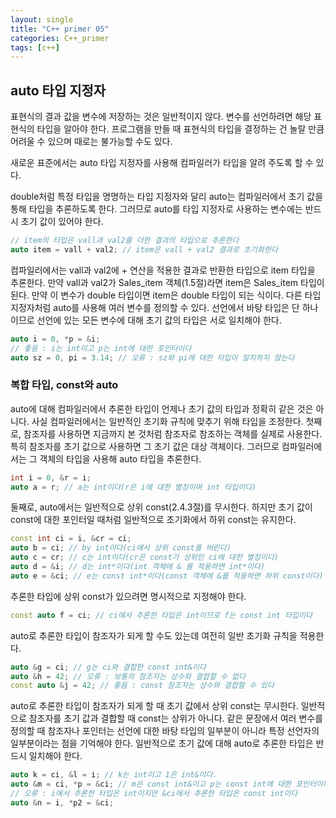 ```yaml
---
layout: single
title: "C++ primer 05"
categories: C++_primer
tags: [c++]
---
```


## auto 타입 지정자

표현식의 결과 값을 변수에 저장하는 것은 일반적이지 않다. 변수를 선언하려면 해당 표현식의 타입을 알아야 한다. 프로그램을 만들 때 표현식의 타입을 결정하는 건 놀랄 만큼 어려울 수 있으며 때로는 불가능할 수도 있다.

새로운 표준에서는 auto 타입 지정자를 사용해 컴파일러가 타입을 알려 주도록 할 수 있다.

double처럼 특정 타입을 명명하는 타입 지정자와 달리 auto는 컴파일러에서 초기 값을 통해 타입을 추론하도록 한다. 그러므로 auto를 타입 지정자로 사용하는 변수에는 반드시 초기 값이 있어야 한다.

```c++
// item의 타입은 vall과 val2를 더한 결과의 타입으로 추론한다
auto item = vall + val2; // item은 vall + val2 결과로 초기화한다
```

컴파일러에서는 vall과 val2에 + 연산을 적용한 결과로 반환한 타입으로 item 타입을 추론한다. 만약 vall과 val2가 Sales_item 객체(1.5절)라면 item은 Sales_item 타입이 된다. 만약 이 변수가 double 타입이면 item은 double 타입이 되는 식이다.
다른 타입 지정자처럼 auto를 사용해 여러 변수를 정의할 수 있다. 선언에서 바탕 타입은 단 하나이므로 선언에 있는 모든 변수에 대해 초기 값의 타입은 서로 일치해야 한다.

```c++
auto i = 0, *p = &i;
// 좋음 : i는 int이고 p는 int에 대한 포인터이다
auto sz = 0, pi = 3.14; // 오류 : sz와 pi에 대한 타입이 일치하지 않는다
```

### 복합 타입, const와 auto

auto에 대해 컴파일러에서 추론한 타입이 언제나 초기 값의 타입과 정확히 같은 것은 아니다. 사실 컴파일러에서는 일반적인 초기화 규칙에 맞추기 위해 타입을 조정한다.
첫째로, 참조자를 사용하면 지금까지 본 것처럼 참조자로 참조하는 객체를 실제로 사용한다. 특히 참조자를 초기 값으로 사용하면 그 초기 값은 대상 객체이다. 그러므로 컴파일러에서는 그 객체의 타입을 사용해 auto 타입을 추론한다.

```c++
int i = 0, &r = i;
auto a = r; // a는 int이다(r은 i에 대한 별칭이며 int 타입이다)
```

둘째로, auto에서는 일반적으로 상위 const(2.4.3절)를 무시한다. 하지만 초기 값이 const에 대한 포인터일 때처럼 일반적으로 초기화에서 하위 const는 유지한다.

```c++
const int ci = i, &cr = ci;
auto b = ci; // by int이다(ci에서 상위 const를 버린다)
auto c = cr; // c는 int이다(cr은 const가 상위인 ci에 대한 별칭이다)
auto d = &i; // d는 int*이다(int 객체에 & 를 적용하면 int*이다)
auto e = &ci; // e는 const int*이다(const 객체에 &를 적용하면 하위 const이다)
```

추론한 타입에 상위 const가 있으려면 명시적으로 지정해야 한다.

```c++
const auto f = ci; // ci에서 추론한 타입은 int이므로 f는 const int 타입이다
```

auto로 추론한 타입이 참조자가 되게 할 수도 있는데 여전히 일반 초기화 규칙을 적용한다.

```c++
auto &g = ci; // g는 ci와 결합한 const int&이다
auto &h = 42; // 오류 : 보통의 참조자는 상수와 결합할 수 없다
const auto &j = 42; // 좋음 : const 참조자는 상수와 결합할 수 있다
```

auto로 추론한 타입이 참조자가 되게 할 때 초기 값에서 상위 const는 무시한다. 일반적으로 참조자를 초기 값과 결합할 때 const는 상위가 아니다.
같은 문장에서 여러 변수를 정의할 때 참조자나 포인터는 선언에 대한 바탕 타입의 일부분이 아니라 특정 선언자의 일부분이라는 점을 기억해야 한다. 일반적으로 초기 값에 대해 auto로 추론한 타입은 반드시 일치해야 한다.

```c++
auto k = ci, &l = i; // k는 int이고 1은 int&이다.
auto &m = ci, *p = &ci; // m은 const int&이고 p는 const int에 대한 포인터이다.
// 오류 : i에서 추론한 타입은 int이지만 &ci에서 추론한 타입은 const int이다
auto &n = i, *p2 = &ci;
```
